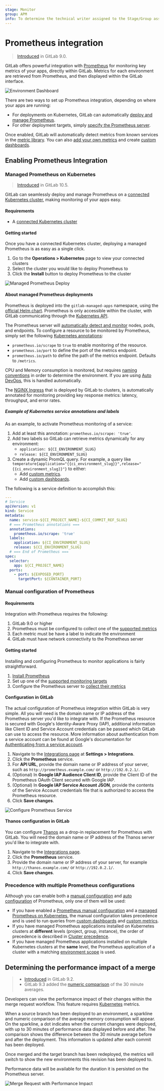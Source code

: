 ```yaml
---
stage: Monitor
group: APM
info: To determine the technical writer assigned to the Stage/Group associated with this page, see https://about.gitlab.com/handbook/engineering/ux/technical-writing/#designated-technical-writers
---
```


# Prometheus integration

> [Introduced](https://gitlab.com/gitlab-org/gitlab-foss/-/merge_requests/8935) in GitLab 9.0.

GitLab offers powerful integration with [Prometheus](https://prometheus.io) for monitoring key metrics of your apps, directly within GitLab.
Metrics for each environment are retrieved from Prometheus, and then displayed
within the GitLab interface.

![Environment Dashboard](img/prometheus_dashboard.png)

There are two ways to set up Prometheus integration, depending on where your apps are running:

- For deployments on Kubernetes, GitLab can automatically [deploy and manage Prometheus](#managed-prometheus-on-kubernetes).
- For other deployment targets, simply [specify the Prometheus server](#manual-configuration-of-prometheus).

Once enabled, GitLab will automatically detect metrics from known services in the [metric library](prometheus_library/index.md). You can also [add your own metrics](../../../operations/metrics/index.md#adding-custom-metrics) and create
[custom dashboards](../../../operations/metrics/dashboards/index.md).

## Enabling Prometheus Integration

### Managed Prometheus on Kubernetes

> [Introduced](https://gitlab.com/gitlab-org/gitlab-foss/-/issues/28916) in GitLab 10.5.

GitLab can seamlessly deploy and manage Prometheus on a [connected Kubernetes cluster](../clusters/index.md), making monitoring of your apps easy.

#### Requirements

- A [connected Kubernetes cluster](../clusters/index.md)

#### Getting started

Once you have a connected Kubernetes cluster, deploying a managed Prometheus is as easy as a single click.

1. Go to the **Operations > Kubernetes** page to view your connected clusters
1. Select the cluster you would like to deploy Prometheus to
1. Click the **Install** button to deploy Prometheus to the cluster

![Managed Prometheus Deploy](img/prometheus_deploy.png)

#### About managed Prometheus deployments

Prometheus is deployed into the `gitlab-managed-apps` namespace, using the [official Helm chart](https://github.com/helm/charts/tree/master/stable/prometheus). Prometheus is only accessible within the cluster, with GitLab communicating through the [Kubernetes API](https://kubernetes.io/docs/concepts/overview/kubernetes-api/).

The Prometheus server will [automatically detect and monitor](https://prometheus.io/docs/prometheus/latest/configuration/configuration/#kubernetes_sd_config) nodes, pods, and endpoints. To configure a resource to be monitored by Prometheus, simply set the following [Kubernetes annotations](https://kubernetes.io/docs/concepts/overview/working-with-objects/annotations/):

- `prometheus.io/scrape` to `true` to enable monitoring of the resource.
- `prometheus.io/port` to define the port of the metrics endpoint.
- `prometheus.io/path` to define the path of the metrics endpoint. Defaults to `/metrics`.

CPU and Memory consumption is monitored, but requires [naming conventions](prometheus_library/kubernetes.md#specifying-the-environment) in order to determine the environment. If you are using [Auto DevOps](../../../topics/autodevops/index.md), this is handled automatically.

The [NGINX Ingress](../clusters/index.md#installing-applications) that is deployed by GitLab to clusters, is automatically annotated for monitoring providing key response metrics: latency, throughput, and error rates.

##### Example of Kubernetes service annotations and labels

As an example, to activate Prometheus monitoring of a service:

1. Add at least this annotation: `prometheus.io/scrape: 'true'`.
1. Add two labels so GitLab can retrieve metrics dynamically for any environment:
   - `application: ${CI_ENVIRONMENT_SLUG}`
   - `release: ${CI_ENVIRONMENT_SLUG}`
1. Create a dynamic PromQL query. For example, a query like
   `temperature{application="{{ci_environment_slug}}",release="{{ci_environment_slug}}"}` to either:
   - Add [custom metrics](../../../operations/metrics/index.md#adding-custom-metrics).
   - Add [custom dashboards](../../../operations/metrics/dashboards/index.md).

The following is a service definition to accomplish this:

```yaml
---
# Service
apiVersion: v1
kind: Service
metadata:
  name: service-${CI_PROJECT_NAME}-${CI_COMMIT_REF_SLUG}
  # === Prometheus annotations ===
  annotations:
    prometheus.io/scrape: 'true'
  labels:
    application: ${CI_ENVIRONMENT_SLUG}
    release: ${CI_ENVIRONMENT_SLUG}
  # === End of Prometheus ===
spec:
  selector:
    app: ${CI_PROJECT_NAME}
  ports:
    - port: ${EXPOSED_PORT}
      targetPort: ${CONTAINER_PORT}
```

### Manual configuration of Prometheus

#### Requirements

Integration with Prometheus requires the following:

1. GitLab 9.0 or higher
1. Prometheus must be configured to collect one of the [supported metrics](prometheus_library/index.md)
1. Each metric must be have a label to indicate the environment
1. GitLab must have network connectivity to the Prometheus server

#### Getting started

Installing and configuring Prometheus to monitor applications is fairly straightforward.

1. [Install Prometheus](https://prometheus.io/docs/prometheus/latest/installation/)
1. Set up one of the [supported monitoring targets](prometheus_library/index.md)
1. Configure the Prometheus server to [collect their metrics](https://prometheus.io/docs/prometheus/latest/configuration/configuration/#scrape_config)

#### Configuration in GitLab

The actual configuration of Prometheus integration within GitLab is very simple.
All you will need is the domain name or IP address of the Prometheus server you'd like
to integrate with. If the Prometheus resource is secured with Google's Identity-Aware Proxy (IAP),
additional information like Client ID and Service Account credentials can be passed which
GitLab can use to access the resource. More information about authentication from a
service account can be found at Google's documentation for
[Authenticating from a service account](https://cloud.google.com/iap/docs/authentication-howto#authenticating_from_a_service_account).

1. Navigate to the [Integrations page](overview.md#accessing-integrations) at
   **Settings > Integrations**.
1. Click the **Prometheus** service.
1. For **API URL**, provide the domain name or IP address of your server, such as
   `http://prometheus.example.com/` or `http://192.0.2.1/`.
1. (Optional) In **Google IAP Audience Client ID**, provide the Client ID of the
   Prometheus OAuth Client secured with Google IAP.
1. (Optional) In **Google IAP Service Account JSON**, provide the contents of the
   Service Account credentials file that is authorized to access the Prometheus resource.
1. Click **Save changes**.

![Configure Prometheus Service](img/prometheus_manual_configuration_v13_2.png)

#### Thanos configuration in GitLab

You can configure [Thanos](https://thanos.io/) as a drop-in replacement for Prometheus
with GitLab. You will need the domain name or IP address of the Thanos server you'd like
to integrate with.

1. Navigate to the [Integrations page](overview.md#accessing-integrations).
1. Click the **Prometheus** service.
1. Provide the domain name or IP address of your server, for example `http://thanos.example.com/` or `http://192.0.2.1/`.
1. Click **Save changes**.

### Precedence with multiple Prometheus configurations

Although you can enable both a [manual configuration](#manual-configuration-of-prometheus)
and [auto configuration](#managed-prometheus-on-kubernetes) of Prometheus, only
one of them will be used:

- If you have enabled a
  [Prometheus manual configuration](#manual-configuration-of-prometheus)
  and a [managed Prometheus on Kubernetes](#managed-prometheus-on-kubernetes),
  the manual configuration takes precedence and is used to run queries from
  [custom dashboards](../../../operations/metrics/dashboards/index.md) and
  [custom metrics](../../../operations/metrics/index.md#adding-custom-metrics).
- If you have managed Prometheus applications installed on Kubernetes clusters
  at **different** levels (project, group, instance), the order of precedence is described in
  [Cluster precedence](../../instance/clusters/index.md#cluster-precedence).
- If you have managed Prometheus applications installed on multiple Kubernetes
  clusters at the **same** level, the Prometheus application of a cluster with a
  matching [environment scope](../../../ci/environments/index.md#scoping-environments-with-specs) is used.

## Determining the performance impact of a merge

> - [Introduced](https://gitlab.com/gitlab-org/gitlab-foss/-/merge_requests/10408) in GitLab 9.2.
> - GitLab 9.3 added the [numeric comparison](https://gitlab.com/gitlab-org/gitlab-foss/-/issues/27439) of the 30 minute averages.

Developers can view the performance impact of their changes within the merge
request workflow. This feature requires [Kubernetes](prometheus_library/kubernetes.md) metrics.

When a source branch has been deployed to an environment, a sparkline and
numeric comparison of the average memory consumption will appear. On the
sparkline, a dot indicates when the current changes were deployed, with up to 30 minutes of
performance data displayed before and after. The comparison shows the difference
between the 30 minute average before and after the deployment. This information
is updated after each commit has been deployed.

Once merged and the target branch has been redeployed, the metrics will switch
to show the new environments this revision has been deployed to.

Performance data will be available for the duration it is persisted on the
Prometheus server.

![Merge Request with Performance Impact](img/merge_request_performance.png)
